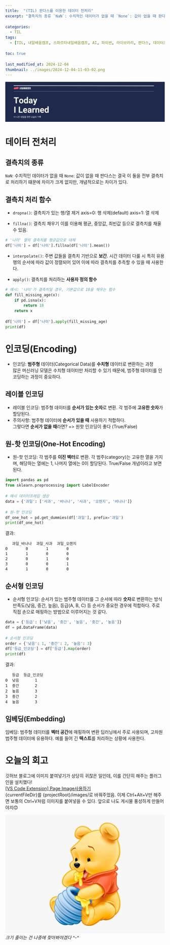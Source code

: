```yaml
---
title:  "(TIL) 판다스를 이용한 데이터 전처리"
excerpt: "결측치의 종류 `NaN`: 수치적인 데이터가 없을 때 `None`: 값이 없을 때 판다스는 결국 이 둘을 전부 결측치로 처리하기 떄문에 차이가 크게 없지만, 개념적으로는 차이가 있다."

categories:
  - TIL
tags:
  - [TIL, 내일배움캠프, 스파르타내일배움캠프, AI, 파이썬, 라이브러리, 판다스, 데이터프레임, 정렬, 병합]

toc: true

last_modified_at: 2024-12-04
thumbnail: ../images/2024-12-04-11-03-02.png
---
```

![](/images/../images/2024-12-04-11-03-02.png)

# 데이터 전처리

## 결측치의 종류
`NaN`: 수치적인 데이터가 없을 때
`None`: 값이 없을 때
판다스는 결국 이 둘을 전부 결측치로 처리하기 떄문에 차이가 크게 없지만, 개념적으로는 차이가 있다.

## 결측치 처리 함수
- `dropna()`: 결측치가 있는 행/열 제거
axis=0: 행 삭제(default)
axis=1: 열 삭제

- `fillna()`: 결측치 채우기
이를 이용해 평균, 중앙값, 최빈값 등으로 결측치를 채울 수 있음.
```py
# '나이' 열의 결측치를 평균값으로 대체
df['나이'] = df['나이'].fillna(df['나이'].mean())
```

- `interpolate()`: 주변 값들을 결측치 기반으로 **보간**. 시간 데이터 다룰 시 특히 유용   
행의 순서에 따라 값이 정렬되어 있어 이에 따라 결측치를 추측할 수 있을 때 사용한다. 

- `apply()`: 결측치를 처리하는 **사용자 정의 함수**

```py
# 예시: '나이'가 결측치일 경우, 기본값으로 18을 채우는 함수
def fill_missing_age(x):
    if pd.isna(x):
        return 18
    return x

df['나이'] = df['나이'].apply(fill_missing_age)
print(df)
```

# 인코딩(Encoding)
- 인코딩: **범주형** 데이터(Categorical Data)를 **수치형** 데이터로 변환하는 과정   
많은 머신러닝 모델은 수치형 데이터만 처리할 수 있기 때문에, 범주형 데이터를 인코딩하는 과정이 중요하다.

## 레이블 인코딩
- 레이블 인코딩: 범주형 데이터를 **순서가 있는 숫자**로 변환. 각 범주에 **고유한 숫자**가 할당된다.
- 주의사항: 범주형 데이터에 **순서가 있을 때** 사용하기 적합하다.  
그렇다면 **순서가 없을 때**라면? => 원핫 인코딩이 좋다 (True/False)

## 원-핫 인코딩(One-Hot Encoding)
- 원-핫 인코딩: 각 범주를 **이진 벡터**로 변환. 
각 범주(category)는 고유한 열을 가지며, 해당하는 열에는 1, 나머지 열에는 0이 할당된다. True/False 개념이라고 보면 된다.

```py
import pandas as pd
from sklearn.preprocessing import LabelEncoder

# 예시 데이터프레임 생성
data = {'과일': ['사과', '바나나', '사과', '오렌지', '바나나']}

# 원-핫 인코딩
df_one_hot = pd.get_dummies(df['과일'], prefix='과일')
print(df_one_hot)
```

결과:
```
   과일_바나나  과일_사과  과일_오렌지
0        0        1        0
1        1        0        0
2        0        1        0
3        0        0        1
4        1        0        0
```

## 순서형 인코딩
- 순서형 인코딩: 순서가 있는 범주형 데이터를 그 순서에 따라 **숫자**로 변환하는 방식   
만족도(낮음, 중간, 높음), 등급(A, B, C) 등 순서가 중요한 경우에 적합하다. 주로 직접 손으로 매핑하는 방법으로 이루어지는 것 같다.

```py
data = {'등급': ['낮음', '중간', '높음', '중간', '높음']}
df = pd.DataFrame(data)

# 순서형 인코딩
order = {'낮음': 1, '중간': 2, '높음': 3}
df['등급_인코딩'] = df['등급'].map(order)
print(df)
```

결과:
```
   등급  등급_인코딩
0  낮음       1
1  중간       2
2  높음       3
3  중간       2
4  높음       3
```

## 임베딩(Embedding)
임베딩: 범주형 데이터를 **벡터 공간**에 매핑하여 변환
딥러닝에서 주로 사용되며, 고차원 범주형 데이터에 유용하다. 예를 들어 긴 **텍스트**를 처리하는 상황에 사용한다.

# 오늘의 회고
깃허브 블로그에 이미지 붙여넣기가 상당히 귀찮은 일인데, 이를 간단히 해주는 플러그인을 설치했다!   
[[VS Code Extension] Page Image사용하기](https://x2info.github.io/tools/VSCode-PageImage/)   
{currentFileDir}를 {projectRoot}/images/로 바꿔주었음. 이제 Ctrl+Alt+V만 해주면 보통의 Ctrl+V처럼 이미지를 붙여넣을 수 있다. 앞으로 나도 게시물 풍성하게 만들어야지😊

![](/images/../images/2024-12-05-12-11-33.png)   
*크기 줄이는 건 나중에 찾아봐야겠다 ^-^*
